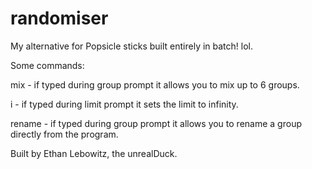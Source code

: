 # randomiser
My alternative for Popsicle sticks built entirely in batch! lol.


Some commands:


mix - if typed during group prompt it allows you to mix up to 6 groups.

i - if typed during limit prompt it sets the limit to infinity.

rename - if typed during group prompt it allows you to rename a group directly from the program. 


Built by Ethan Lebowitz, the unrealDuck.
